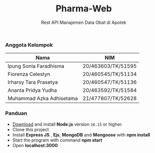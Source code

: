 <h1 align="center">
  Pharma-Web
</h1>

<p align="center">Rest API Manajemen Data Obat di Apotek</p><br>

### Anggota Kelompok

| Nama                     | NIM                |
| ------------------------ | ------------------ |
| Ipung Sonia Faradhisma   | 20/463603/TK/51595 |
| Fiorenza Celestyn        | 20/460545/TK/51134 |
| Irharsy Tara Prasetya    | 20/460547/TK/51136 |
| Ananta Pridya Yudha      | 20/463592/TK/51584 |
| Muhammad Azka Adhisetama | 21/477807/TK/52628 |

### Panduan

- [Download](https://nodejs.org/en/download/) and install **Node.js** version `16.15` or higher.
- Clone this project
- Install **Express JS** , **Ejs**, **MongoDB** and **Mongoose** with **npm install**
- Start the program with command **npm start**
- Open **localhost:3000**
